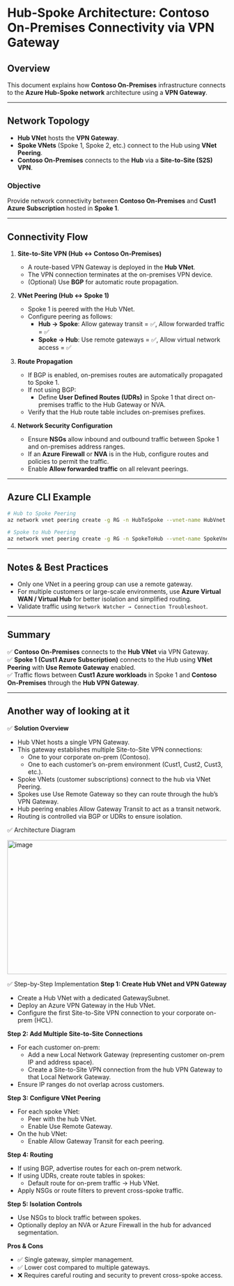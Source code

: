 # Hub-Spoke Architecture: Contoso On-Premises Connectivity via VPN Gateway

## Overview

This document explains how **Contoso On-Premises** infrastructure connects to the **Azure Hub-Spoke network** architecture using a **VPN Gateway**.

---

## Network Topology

- **Hub VNet** hosts the **VPN Gateway**.
- **Spoke VNets** (Spoke 1, Spoke 2, etc.) connect to the Hub using **VNet Peering**.
- **Contoso On-Premises** connects to the **Hub** via a **Site-to-Site (S2S) VPN**.

### Objective

Provide network connectivity between **Contoso On-Premises** and **Cust1 Azure Subscription** hosted in **Spoke 1**.

---

## Connectivity Flow

1. **Site-to-Site VPN (Hub <-> Contoso On-Premises)**  
   - A route-based VPN Gateway is deployed in the **Hub VNet**.
   - The VPN connection terminates at the on-premises VPN device.
   - (Optional) Use **BGP** for automatic route propagation.

2. **VNet Peering (Hub <-> Spoke 1)**  
   - Spoke 1 is peered with the Hub VNet.
   - Configure peering as follows:
     - **Hub → Spoke**: Allow gateway transit = ✅, Allow forwarded traffic = ✅
     - **Spoke → Hub**: Use remote gateways = ✅, Allow virtual network access = ✅

3. **Route Propagation**
   - If BGP is enabled, on-premises routes are automatically propagated to Spoke 1.
   - If not using BGP:
     - Define **User Defined Routes (UDRs)** in Spoke 1 that direct on-premises traffic to the Hub Gateway or NVA.
   - Verify that the Hub route table includes on-premises prefixes.

4. **Network Security Configuration**
   - Ensure **NSGs** allow inbound and outbound traffic between Spoke 1 and on-premises address ranges.
   - If an **Azure Firewall** or **NVA** is in the Hub, configure routes and policies to permit the traffic.
   - Enable **Allow forwarded traffic** on all relevant peerings.

---

## Azure CLI Example

```bash
# Hub to Spoke Peering
az network vnet peering create -g RG -n HubToSpoke --vnet-name HubVnet --remote-vnet SpokeVnet   --allow-vnet-access true --allow-gateway-transit true --allow-forwarded-traffic true

# Spoke to Hub Peering
az network vnet peering create -g RG -n SpokeToHub --vnet-name SpokeVnet --remote-vnet HubVnet   --allow-vnet-access true --use-remote-gateways true --allow-forwarded-traffic true
```

---

## Notes & Best Practices

- Only one VNet in a peering group can use a remote gateway.
- For multiple customers or large-scale environments, use **Azure Virtual WAN / Virtual Hub** for better isolation and simplified routing.
- Validate traffic using `Network Watcher → Connection Troubleshoot`.

---

## Summary

✅ **Contoso On-Premises** connects to the **Hub VNet** via VPN Gateway.  
✅ **Spoke 1 (Cust1 Azure Subscription)** connects to the Hub using **VNet Peering** with **Use Remote Gateway** enabled.  
✅ Traffic flows between **Cust1 Azure workloads** in Spoke 1 and **Contoso On-Premises** through the **Hub VPN Gateway**.

---

## Another way of looking at it

✅ **Solution Overview**

- Hub VNet hosts a single VPN Gateway.
- This gateway establishes multiple Site-to-Site VPN connections:
   - One to your corporate on-prem (Contoso).
   - One to each customer’s on-prem environment (Cust1, Cust2, Cust3, etc.).
- Spoke VNets (customer subscriptions) connect to the hub via VNet Peering.
- Spokes use Use Remote Gateway so they can route through the hub’s VPN Gateway.
- Hub peering enables Allow Gateway Transit to act as a transit network.
- Routing is controlled via BGP or UDRs to ensure isolation.


✅ Architecture Diagram


<img width="738" height="307" alt="image" src="https://github.com/user-attachments/assets/98431e86-7130-435b-b285-cd905dbdfcf3" />



✅ Step-by-Step Implementation
**Step 1: Create Hub VNet and VPN Gateway**
- Create a Hub VNet with a dedicated GatewaySubnet.
- Deploy an Azure VPN Gateway in the Hub VNet.
- Configure the first Site-to-Site VPN connection to your corporate on-prem (HCL).

**Step 2: Add Multiple Site-to-Site Connections**
- For each customer on-prem:
  - Add a new Local Network Gateway (representing customer on-prem IP and address space).
  - Create a Site-to-Site VPN connection from the hub VPN Gateway to that Local Network Gateway.
- Ensure IP ranges do not overlap across customers.

**Step 3: Configure VNet Peering** 
- For each spoke VNet:
  - Peer with the hub VNet.
  - Enable Use Remote Gateway.
- On the hub VNet:
  - Enable Allow Gateway Transit for each peering.

**Step 4: Routing**
- If using BGP, advertise routes for each on-prem network.
- If using UDRs, create route tables in spokes:
  - Default route for on-prem traffic → Hub VNet.
- Apply NSGs or route filters to prevent cross-spoke traffic.

**Step 5: Isolation Controls**
- Use NSGs to block traffic between spokes.
- Optionally deploy an NVA or Azure Firewall in the hub for advanced segmentation.

**Pros & Cons**

- ✅ Single gateway, simpler management.
- ✅ Lower cost compared to multiple gateways.
- ❌ Requires careful routing and security to prevent cross-spoke access.

